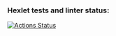 ### Hexlet tests and linter status:
[![Actions Status](https://github.com/Typka/frontend-project-lvl1/workflows/hexlet-check/badge.svg)](https://github.com/Typka/frontend-project-lvl1/actions)